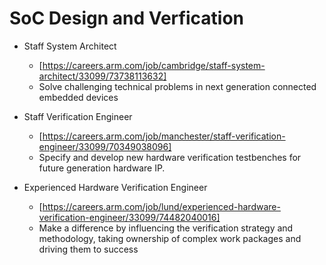 # SoC Design and Verfication

* Staff System Architect
  * [https://careers.arm.com/job/cambridge/staff-system-architect/33099/73738113632]
  * Solve challenging technical problems in next generation connected embedded devices

* Staff Verification Engineer
  * [https://careers.arm.com/job/manchester/staff-verification-engineer/33099/70349038096] 
  * Specify and develop new hardware verification testbenches for future generation hardware IP.

* Experienced Hardware Verification Engineer
  * [https://careers.arm.com/job/lund/experienced-hardware-verification-engineer/33099/74482040016]
  * Make a difference by influencing the verification strategy and methodology, taking ownership of complex work packages and driving them to success
